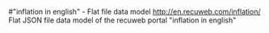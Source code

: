 #"inflation in english" - Flat file data model
http://en.recuweb.com/inflation/
Flat JSON file data model of the recuweb portal "inflation in english"
